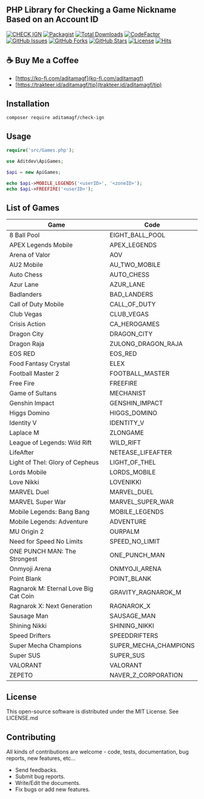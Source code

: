 PHP Library for Checking a Game Nickname Based on an Account ID
------------
[![CHECK IGN](https://img.shields.io/badge/CHECK%20IGN-September%2024%2C%202023-36ade1.svg)](https://github.com/aditamagf/check-ign)
[![Packagist](https://img.shields.io/packagist/v/aditamagf/check-ign)](https://packagist.org/packages/aditamagf/check-ign)
[![Total Downloads](https://img.shields.io/packagist/dt/aditamagf/check-ign)](https://packagist.org/packages/aditamagf/check-ign)
[![CodeFactor](https://www.codefactor.io/repository/github/aditamagf/check-ign/badge)](https://www.codefactor.io/repository/github/aditamagf/check-ign)
[![GitHub Issues](https://img.shields.io/github/issues/aditamagf/check-ign.svg)](https://github.com/aditamagf/check-ign/issues)
[![GitHub Forks](https://img.shields.io/github/forks/aditamagf/check-ign.svg)](https://github.com/aditamagf/check-ign/network)
[![GitHub Stars](https://img.shields.io/github/stars/aditamagf/check-ign.svg)](https://github.com/aditamagf/check-ign/stargazers)
[![License](https://img.shields.io/github/license/aditamagf/check-ign.svg)](https://github.com/aditamagf/check-ign/blob/main/LICENSE)
[![Hits](https://hits.seeyoufarm.com/api/count/incr/badge.svg?url=https%3A%2F%2Fgithub.com%2Faditamagf%2Fcheck-ign&count_bg=%232BCCE3&title_bg=%23555555&icon=&icon_color=%23E7E7E7&title=views&edge_flat=false)](https://github.com/aditamagf/check-ign)

:coffee: Buy Me a Coffee
------------
- [https://ko-fi.com/aditamagf](ko-fi.com/aditamagf)
- [https://trakteer.id/aditamagf/tip](trakteer.id/aditamagf/tip)

Installation
------------
```
composer require aditamagf/check-ign
```

Usage
------------
```php
require('src/Games.php');

use Aditdev\ApiGames;

$api = new ApiGames;

echo $api->MOBILE_LEGENDS('<userID>', '<zoneID>');
echo $api->FREEFIRE('<userID>');
```

List of Games
------------
| Game  | Code |
|-------|------|
|8 Ball Pool|EIGHT_BALL_POOL|
|APEX Legends Mobile|APEX_LEGENDS|
|Arena of Valor|AOV|
|AU2 Mobile|AU_TWO_MOBILE|
|Auto Chess|AUTO_CHESS|
|Azur Lane|AZUR_LANE|
|Badlanders|BAD_LANDERS|
|Call of Duty Mobile|CALL_OF_DUTY|
|Club Vegas|CLUB_VEGAS|
|Crisis Action|CA_HEROGAMES|
|Dragon City|DRAGON_CITY|
|Dragon Raja|ZULONG_DRAGON_RAJA|
|EOS RED|EOS_RED|
|Food Fantasy Crystal|ELEX|
|Football Master 2|FOOTBALL_MASTER|
|Free Fire|FREEFIRE|
|Game of Sultans|MECHANIST|
|Genshin Impact|GENSHIN_IMPACT|
|Higgs Domino|HIGGS_DOMINO|
|Identity V|IDENTITY_V|
|Laplace M|ZLONGAME|
|League of Legends: Wild Rift|WILD_RIFT|
|LifeAfter|NETEASE_LIFEAFTER|
|Light of Thel: Glory of Cepheus|LIGHT_OF_THEL|
|Lords Mobile|LORDS_MOBILE|
|Love Nikki|LOVENIKKI|
|MARVEL Duel|MARVEL_DUEL|
|MARVEL Super War|MARVEL_SUPER_WAR|
|Mobile Legends: Bang Bang|MOBILE_LEGENDS|
|Mobile Legends: Adventure|ADVENTURE|
|MU Origin 2|OURPALM|
|Need for Speed No Limits|SPEED_NO_LIMIT|
|ONE PUNCH MAN: The Strongest|ONE_PUNCH_MAN|
|Onmyoji Arena|ONMYOJI_ARENA|
|Point Blank|POINT_BLANK|
|Ragnarok M: Eternal Love Big Cat Coin|GRAVITY_RAGNAROK_M|
|Ragnarok X: Next Generation|RAGNAROK_X|
|Sausage Man|SAUSAGE_MAN|
|Shining Nikki|SHINING_NIKKI|
|Speed Drifters|SPEEDDRIFTERS|
|Super Mecha Champions|SUPER_MECHA_CHAMPIONS|
|Super SUS|SUPER_SUS|
|VALORANT|VALORANT|
|ZEPETO|NAVER_Z_CORPORATION|

License
------------
This open-source software is distributed under the MIT License. See LICENSE.md

Contributing
------------
All kinds of contributions are welcome - code, tests, documentation, bug reports, new features, etc...

- Send feedbacks.
- Submit bug reports.
- Write/Edit the documents.
- Fix bugs or add new features.
